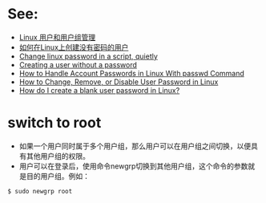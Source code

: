 # See:
- [Linux 用户和用户组管理](https://www.runoob.com/linux/linux-user-manage.html)
- [如何在Linux上创建没有密码的用户](https://www.codenong.com/2-how-to-create-a-user-without-password-in-linux/)
- [Change linux password in a script, quietly](https://stackoverflow.com/questions/15023432/change-linux-password-in-a-script-quietly)
- [Creating a user without a password](https://unix.stackexchange.com/questions/56765/creating-a-user-without-a-password)
- [How to Handle Account Passwords in Linux With passwd Command](https://linuxhandbook.com/passwd-command/)
- [How to Change, Remove, or Disable User Password in Linux](https://linuxiac.com/how-to-change-remove-disable-user-password-in-linux/)
- [How do I create a blank user password in Linux?](http://kb.eclipseinc.com/kb/how-do-i-create-a-blank-user-password-in-linux/)

#  switch to root
- 如果一个用户同时属于多个用户组，那么用户可以在用户组之间切换，以便具有其他用户组的权限。
- 用户可以在登录后，使用命令newgrp切换到其他用户组，这个命令的参数就是目的用户组。例如：
```
$ sudo newgrp root
```
